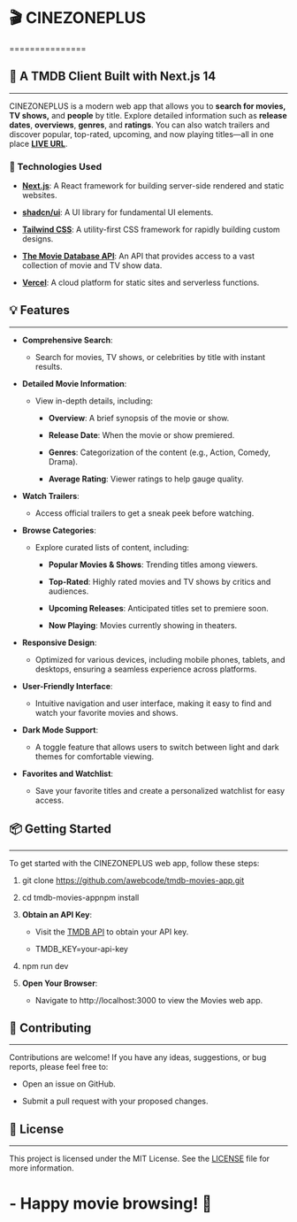 # 🎬 CINEZONEPLUS
===============

## 🍿 A TMDB Client Built with Next.js 14
--------------------------------------

CINEZONEPLUS is a modern web app that allows you to **search for movies, TV shows,** and **people** by title. Explore detailed information such as **release dates**, **overviews**, **genres**, and **ratings**. You can also watch trailers and discover popular, top-rated, upcoming, and now playing titles—all in one place [**LIVE URL**](https://cinezoneplus.vercel.app).

### 🚀 Technologies Used

*   [**Next.js**](https://nextjs.org/): A React framework for building server-side rendered and static websites.
    
*   [**shadcn/ui**](https://ui.shadcn.com/): A UI library for fundamental UI elements.
    
*   [**Tailwind CSS**](https://tailwindcss.com/): A utility-first CSS framework for rapidly building custom designs.
    
*   [**The Movie Database API**](https://developers.themoviedb.org/3): An API that provides access to a vast collection of movie and TV show data.
    
*   [**Vercel**](https://vercel.com/): A cloud platform for static sites and serverless functions.
    

## 💡 Features
-----------

*   **Comprehensive Search**:
    
    *   Search for movies, TV shows, or celebrities by title with instant results.
        
*   **Detailed Movie Information**:
    
    *   View in-depth details, including:
        
        *   **Overview**: A brief synopsis of the movie or show.
            
        *   **Release Date**: When the movie or show premiered.
            
        *   **Genres**: Categorization of the content (e.g., Action, Comedy, Drama).
            
        *   **Average Rating**: Viewer ratings to help gauge quality.
            
*   **Watch Trailers**:
    
    *   Access official trailers to get a sneak peek before watching.
        
*   **Browse Categories**:
    
    *   Explore curated lists of content, including:
        
        *   **Popular Movies & Shows**: Trending titles among viewers.
            
        *   **Top-Rated**: Highly rated movies and TV shows by critics and audiences.
            
        *   **Upcoming Releases**: Anticipated titles set to premiere soon.
            
        *   **Now Playing**: Movies currently showing in theaters.
            
*   **Responsive Design**:
    
    *   Optimized for various devices, including mobile phones, tablets, and desktops, ensuring a seamless experience across platforms.
        
*   **User-Friendly Interface**:
    
    *   Intuitive navigation and user interface, making it easy to find and watch your favorite movies and shows.
        
*   **Dark Mode Support**:
    
    *   A toggle feature that allows users to switch between light and dark themes for comfortable viewing.
        
*   **Favorites and Watchlist**:
    
    *   Save your favorite titles and create a personalized watchlist for easy access.
        

## 📦 Getting Started
------------------

To get started with the CINEZONEPLUS web app, follow these steps:

1.  git clone https://github.com/awebcode/tmdb-movies-app.git
    
2.  cd tmdb-movies-appnpm install
    
3.  **Obtain an API Key**:
    
    *   Visit the [TMDB API](https://developers.themoviedb.org/3) to obtain your API key.
        
    *   TMDB\_KEY=your-api-key
        
4.  npm run dev
    
5.  **Open Your Browser**:
    
    *   Navigate to http://localhost:3000 to view the Movies web app.
        

## 🤝 Contributing
---------------

Contributions are welcome! If you have any ideas, suggestions, or bug reports, please feel free to:

*   Open an issue on GitHub.
    
*   Submit a pull request with your proposed changes.
    

## 📜 License
----------

This project is licensed under the MIT License. See the [LICENSE](LICENSE) file for more information.

# - Happy movie browsing! 🎉